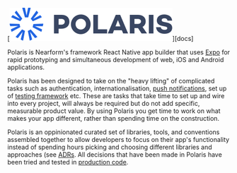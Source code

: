 [![Logo][logo]][docs]

Polaris is Nearform's framework React Native app builder that uses [Expo] for rapid prototyping and simultaneous development of web, iOS and Android applications.

Polaris has been designed to take on the "heavy lifting" of complicated tasks such as authentication, internationalisation, [push notifications], set up of [testing framework](/docts/testing.md) etc. These are tasks that take time to set up and wire into every project, will always be required but do not add specific, measurable product value. By using Polaris you get time to work on what makes your app different, rather than spending time on the construction.

Polaris is an oppinionated curated set of libraries, tools, and conventions assembled together to allow developers to focus on their app's functionality instead of spending hours picking and choosing different libraries and approaches (see [ADRs]. All decisions that have been made in Polaris have been tried and tested in [production code].

<!-- External Links -->

[expo]: https://expo.io
[production code]: https://www.nearform.com/services/accelerators/polaris/

<!-- Internal Links -->

[quick start guide]: quick-start/
[push notifications]: /docs/pushNotifications.md
[adrs]: /docs/ADRS/README.md

<!-- Images -->

[logo]: docs/img/Polaris_logo.svg
[titus-feature-overview]: img/titus-feature-overview.svg
[titus-ci-pipeline]: img/titus-ci-pipeline.svg
